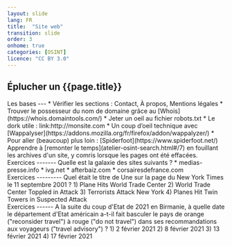 ```yaml
---
layout: slide
lang: FR
title:  "Site web"
transition: slide
order: 3
onhome: true
categories: [OSINT]
licence: "CC BY 3.0"
---
```


<section>
  <h1>Éplucher un {{page.title}}</h1>
</section>

<section data-markdown>
Les bases
---
* Vérifier les sections : Contact, À propos, Mentions légales
* Trouver le possesseur du nom de domaine grâce au [Whois](https://whois.domaintools.com/)
* Jeter un oeil au fichier robots.txt
* Le dork utile : link:http://monsite.com
* Un coup d’oeil technique avec [Wappalyser](https://addons.mozilla.org/fr/firefox/addon/wappalyzer/)
* Pour aller (beaucoup) plus loin : [Spiderfoot](https://www.spiderfoot.net/)
</section>

<section data-markdown>
Apprendre à [remonter le temps](atelier-osint-search.html#/7) en fouillant les archives d'un site, y comris lorsque les pages ont été effacées.
</section>

<section data-markdown>
Exercices
-------
Quelle est la galaxie des sites suivants ?
* medias-presse.info
* ivg.net
* afterbaiz.com
* corsairesdefrance.com
</section>

<section data-markdown>
Exercices
---------
Quel était le titre de Une sur la page du New York Times le 11
septembre 2001 ?
1) Plane Hits World Trade Center
2) World Trade Center Toppled in Attack
3) Terrorists Attack New York
4) Planes Hit Twin Towers in Suspected Attack
</section>

<section data-markdown>
Exercices
------
A la suite du coup d'Etat de 2021 en Birmanie, à quelle date
le département d'Etat américain a-t-il fait basculer le pays de
orange ("reconsider travel") à rouge ("do not travel") dans
ses recommandations aux voyageurs ("travel advisory") ?
1) 2 février 2021
2) 8 février 2021
3) 13 février 2021
4) 17 février 2021
</section>


